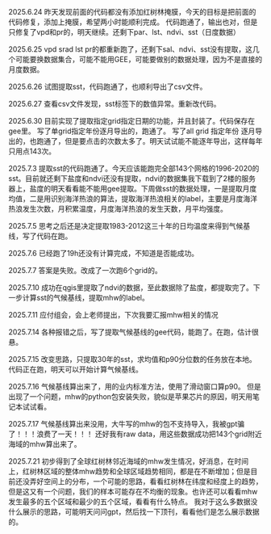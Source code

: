 2025.6.24 
昨天发现前面的代码都没有添加红树林掩膜，今天的目标是把前面的代码修复，添加上掩膜，希望两小时能顺利完成。
代码跑通了，输出也对，但是只修复了vpd和pr的，明天继续。还剩下par、lst、ndvi、sst（日度数据）

2025.6.25
vpd srad lst pr的都重新跑了，还剩下sal、ndvi、sst没有提取，这几个可能要换数据集合，可能不能用GEE，可能要做别的数据处理，因为不是直接的月度数据。

2025.6.26
试图提取sst，代码跑通了，也顺利导出了csv文件。

2025.6.27
查看csv文件发现，sst标签下的数值异常。重新改代码。

2025.6.30
目前实现了提取指定grid指定日期的功能，并且封装了。代码保存在gee里。
写了单grid指定年份逐月导出的，跑通了。
写了all grid 指定年份 逐月导出的，也跑通了，但是要点击的次数太多了。明天试试能不能逐年导出，这样每年只用点143次。

2025.7.3
提取sst的代码跑通了。今天应该能跑完全部143个网格的1996-2020的sst。目前就还剩下盐度和ndvi还没有提取，ndvi的数据集我下载到了2楼的服务器上，盐度的明天看看能不能用gee提取。下周做sst的数据处理，一是提取月度均值，二是用识别海洋热浪的算法，提取海洋热浪相关的label，主要是月度海洋热浪发生次数，月积累温度，月度海洋热浪的发生天数，月平均强度。

2025.7.5
思考之后还是决定提取1983-2012这三十年的日均温度来得到气候基线，写了代码在跑。

2025.7.6
已经跑了19h还没有计算完成，不知道是否能成功。

2025.7.7
答案是失败。改成了一次跑6个grid的。

2025.7.10
成功在qgis里提取了ndvi的数据，至此数据除了盐度，都提取完了。下一步计算sst的气候基线，提取mhw的label。

2025.7.11
应付组会，会上老师提出，下次我要汇报mhw相关的情况

2025.7.14
各种报错之后，写了提取气候基线的gee代码，能跑了。在跑，估计很悬。

2025.7.15
改变思路，只提取30年的sst，求均值和p90分位数的任务放在本地。代码正在跑，明天可以开始计算气候基线。

2025.7.16
气候基线算出来了，用的业内标准方法，使用了滑动窗口算p90。
但是出现了一个问题，mhw的python包安装失败，貌似是苹果芯片的原因，明天用笔记本试试看。

2025.7.17
气候基线算出来没用，大牛写的mhw的包不支持导入，我被gpt骗了！！！浪费了一天！！！
还好我有raw data，用这些数据成功把143个grid附近海域的mhw算出来了。

2025.7.21
初步得到了全球红树林邻近海域的mhw发生情况，好消息，在时间上，红树林区域的整体mhw趋势和全球区域趋势相同，都是在不断增加；但是目前还没弄好空间上的分布，一个可能的思路，看看红树林在纬度和经度上的趋势，但是这又有一个问题，我们的样本可能存在不均衡的现象。也许还可以看看mhw发生最多的五个区域和最少的五个区域，看看有什么特点。
我对于这么多数据没什么展示的思路，可能明天问问gpt，然后找一下顶刊，看看他们是怎么展示数据的。